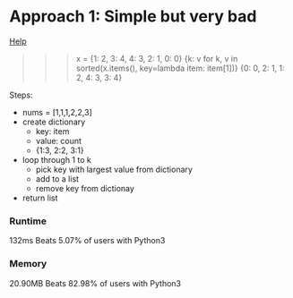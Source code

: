 # Approach 1: Simple but very bad
[Help](https://stackoverflow.com/questions/613183/how-do-i-sort-a-dictionary-by-value)
>>> x = {1: 2, 3: 4, 4: 3, 2: 1, 0: 0}
>>> {k: v for k, v in sorted(x.items(), key=lambda item: item[1])}
{0: 0, 2: 1, 1: 2, 4: 3, 3: 4}

Steps:
- nums = [1,1,1,2,2,3]
- create dictionary
    - key: item
    - value: count
    - {1:3, 2:2, 3:1}
- loop through 1 to k
    - pick key with largest value from dictionary
    - add to a list
    - remove key from dictionay
- return list

### Runtime
132ms
Beats 5.07% of users with Python3

### Memory
20.90MB
Beats 82.98% of users with Python3